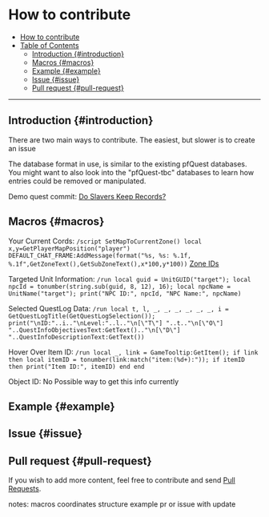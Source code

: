 # How to contribute
<!--toc:start-->
- [How to contribute](#how-to-contribute)
- [Table of Contents](#table-of-contents)
  - [Introduction {#introduction}](#introduction-introduction)
  - [Macros {#macros}](#macros-macros)
  - [Example {#example}](#example-example)
  - [Issue {#issue}](#issue-issue)
  - [Pull request {#pull-request}](#pull-request-pull-request)
<!--toc:end-->

---

## Introduction {#introduction}

There are two main ways to contribute. The easiest, but slower is to create an issue

The database format in use, is similar to the existing pfQuest databases.
You might want to also look into the "pfQuest-tbc" databases to learn how entries could be removed or manipulated.

Demo quest commit: [Do Slavers Keep Records?
](https://github.com/snifflwow/pfQuest-epoch/commit/39abc567413a0c004ea22ec38fed4eb2e486e9d6)

## Macros {#macros}

Your Current Cords:
`/script SetMapToCurrentZone() local x,y=GetPlayerMapPosition("player") DEFAULT_CHAT_FRAME:AddMessage(format("%s, %s: %.1f, %.1f",GetZoneText(),GetSubZoneText(),x*100,y*100))`
[Zone IDs](https://github.com/Bennylavaa/wowchat-epoch/blob/main/src/main/resources/pre_cata_areas.csv)

Targeted Unit Information:
`/run local guid = UnitGUID("target"); local npcId = tonumber(string.sub(guid, 8, 12), 16); local npcName = UnitName("target"); print("NPC ID:", npcId, "NPC Name:", npcName)`

Selected QuestLog Data:
`/run local t, l, _, _, _, _, _, _, i = GetQuestLogTitle(GetQuestLogSelection()); print("\nID:"..i.."\nLevel:"..l.."\n[\"T\"] "..t.."\n[\"O\"] "..QuestInfoObjectivesText:GetText().."\n[\"D\"] "..QuestInfoDescriptionText:GetText())`

Hover Over Item ID:
`/run local _, link = GameTooltip:GetItem(); if link then local itemID = tonumber(link:match("item:(%d+):")); if itemID then print("Item ID:", itemID) end end`

Object ID:
No Possible way to get this info currently

## Example {#example}

## Issue {#issue}

##  Pull request {#pull-request}
If you wish to add more content, feel free to contribute and send [Pull Requests](https://github.com/snifflewow/pfQuest-epoch/pulls).

notes:
macros
coordinates
structure
example
pr or issue with update
